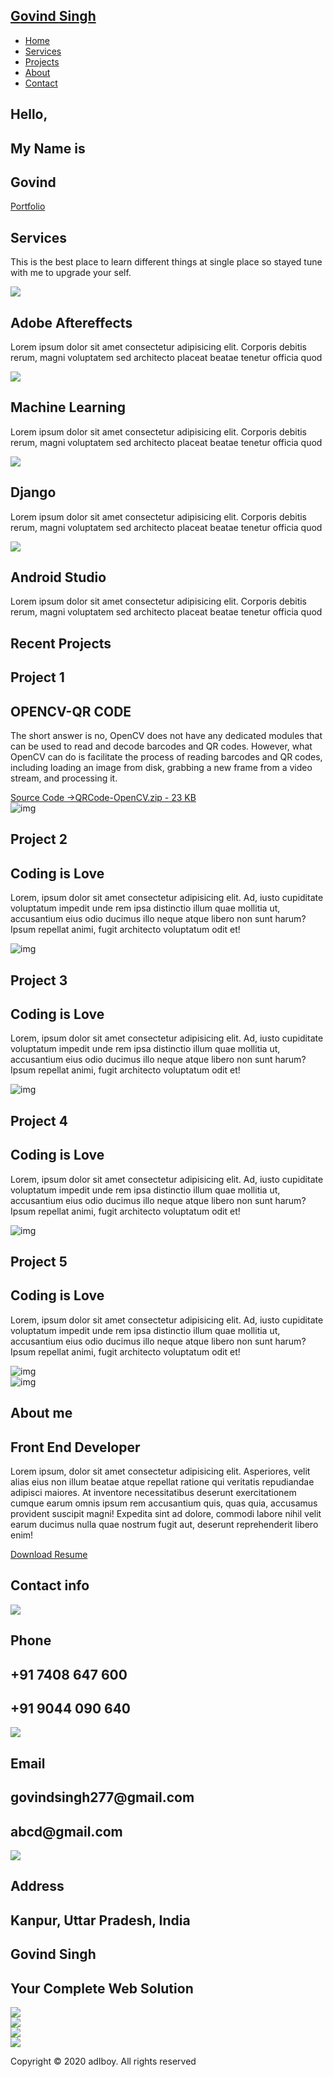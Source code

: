 <!DOCTYPE html>
<html lang="en">
<head>
  <meta charset="UTF-8">
  <meta name="viewport" content="width=device-width, initial-scale=1.0">
  <link rel="stylesheet" href="style.css">
  <title>My Website</title>
</head>
<body>
  <!-- Header -->
  <section id="header">
    <div class="header container">
      <div class="nav-bar">
        <div class="brand">
          <a href="#hero"><h1><span>G</span>ovind <span>S</span>ingh</h1></a>
        </div>
        <div class="nav-list">
          <div class="hamburger"><div class="bar"></div></div>
          <ul>
            <li><a href="#hero" data-after="Home">Home</a></li>
            <li><a href="#services" data-after="Service">Services</a></li>
            <li><a href="#projects" data-after="Projects">Projects</a></li>
            <li><a href="#about" data-after="About">About</a></li>
            <li><a href="#contact" data-after="Contact">Contact</a></li>
          </ul>
        </div>
      </div>
    </div>
  </section>
  <!-- End Header -->


  <!-- Hero Section  -->
  <section id="hero">
    <div class="hero container">
      <div>
        <h1>Hello, <span></span></h1>
        <h1>My Name is <span></span></h1>
        <h1>Govind <span></span></h1>
        <a href="#projects" type="button" class="cta">Portfolio</a>
      </div>
    </div>
  </section>
  <!-- End Hero Section  -->

  <!-- Service Section -->
  <section id="services">
    <div class="services container">
      <div class="service-top">
        <h1 class="section-title">Serv<span>i</span>ces</h1>
        <p>This is the best place to learn different things at single place so stayed tune with me to upgrade your self.</p>
      </div>
      <div class="service-bottom">
        <div class="service-item">
          <div class="icon"><img src="C:\Users\Pinki\Desktop\one-page-website-html-css-project-for-practice-master\one-page-website-html-css-project-for-practice-master\img/alogo.png"/></div>
          <h2>Adobe Aftereffects</h2>
          <p>Lorem ipsum dolor sit amet consectetur adipisicing elit. Corporis debitis rerum, magni voluptatem sed architecto placeat beatae tenetur officia quod</p>
        </div>
        <div class="service-item">
          <div class="icon"><img src="C:\Users\Pinki\Desktop\one-page-website-html-css-project-for-practice-master\one-page-website-html-css-project-for-practice-master\img/mlogo.png"></div>
          <h2>Machine Learning</h2>
          <p>Lorem ipsum dolor sit amet consectetur adipisicing elit. Corporis debitis rerum, magni voluptatem sed architecto placeat beatae tenetur officia quod</p>
        </div>
        <div class="service-item">
          <div class="icon"><img src="C:\Users\Pinki\Desktop\one-page-website-html-css-project-for-practice-master\one-page-website-html-css-project-for-practice-master\img/dlogo.png"/></div>
          <h2>Django</h2>
          <p>Lorem ipsum dolor sit amet consectetur adipisicing elit. Corporis debitis rerum, magni voluptatem sed architecto placeat beatae tenetur officia quod</p>
        </div>
        <div class="service-item">
          <div class="icon"><img src="C:\Users\Pinki\Desktop\one-page-website-html-css-project-for-practice-master\one-page-website-html-css-project-for-practice-master\img/alogo.png"/></div>
          <h2>Android Studio</h2>
          <p>Lorem ipsum dolor sit amet consectetur adipisicing elit. Corporis debitis rerum, magni voluptatem sed architecto placeat beatae tenetur officia quod</p>
        </div>
      </div>
    </div>
  </section>
  <!-- End Service Section -->

  <!-- Projects Section -->
  <section id="projects">
    <div class="projects container">
      <div class="projects-header">
        <h1 class="section-title">Recent <span>Projects</span></h1>
      </div>
      <div class="all-projects">
        <div class="project-item">
          <div class="project-info">
            <h1>Project 1</h1>
            <h2>OPENCV-QR CODE</h2>
            <p>The short answer is no, OpenCV does not have any dedicated modules that can be used to read and decode barcodes and QR codes. However, what OpenCV can do is facilitate the process of reading barcodes and QR codes, including loading an image from disk, grabbing a new frame from a video stream, and processing it.</p><a href="https://usersdrive.com/6ygre8hpcsme.html" target=_blank>Source Code ->QRCode-OpenCV.zip - 23 KB</a>
          </div>
          <div class="project-img">
            <img src="http://www.signsnsuch.com/wp-content/uploads/2013/02/theo_qr_codes2.jpg" alt="img">
          </div>
        </div>
        <div class="project-item">
          <div class="project-info">
            <h1>Project 2</h1>
            <h2>Coding is Love</h2>
            <p>Lorem, ipsum dolor sit amet consectetur adipisicing elit. Ad, iusto cupiditate voluptatum impedit unde rem ipsa distinctio illum quae mollitia ut, accusantium eius odio ducimus illo neque atque libero non sunt harum? Ipsum repellat animi, fugit architecto voluptatum odit et!</p>
          </div>
          <div class="project-img">
            <img src="./img/img-1.png" alt="img">
          </div>
        </div>
        <div class="project-item">
          <div class="project-info">
            <h1>Project 3</h1>
            <h2>Coding is Love</h2>
            <p>Lorem, ipsum dolor sit amet consectetur adipisicing elit. Ad, iusto cupiditate voluptatum impedit unde rem ipsa distinctio illum quae mollitia ut, accusantium eius odio ducimus illo neque atque libero non sunt harum? Ipsum repellat animi, fugit architecto voluptatum odit et!</p>
          </div>
          <div class="project-img">
            <img src="./img/img-1.png" alt="img">
          </div>
        </div>
        <div class="project-item">
          <div class="project-info">
            <h1>Project 4</h1>
            <h2>Coding is Love</h2>
            <p>Lorem, ipsum dolor sit amet consectetur adipisicing elit. Ad, iusto cupiditate voluptatum impedit unde rem ipsa distinctio illum quae mollitia ut, accusantium eius odio ducimus illo neque atque libero non sunt harum? Ipsum repellat animi, fugit architecto voluptatum odit et!</p>
          </div>
          <div class="project-img">
            <img src="./img/img-1.png" alt="img">
          </div>
        </div>
        <div class="project-item">
          <div class="project-info">
            <h1>Project 5</h1>
            <h2>Coding is Love</h2>
            <p>Lorem, ipsum dolor sit amet consectetur adipisicing elit. Ad, iusto cupiditate voluptatum impedit unde rem ipsa distinctio illum quae mollitia ut, accusantium eius odio ducimus illo neque atque libero non sunt harum? Ipsum repellat animi, fugit architecto voluptatum odit et!</p>
          </div>
          <div class="project-img">
            <img src="./img/img-1.png" alt="img">
          </div>
        </div>
      </div>
    </div>
  </section>
  <!-- End Projects Section -->

  <!-- About Section -->
  <section id="about">
    <div class="about container">
      <div class="col-left">
        <div class="about-img">
          <img src="./img/img-2.jpg" alt="img">
        </div>
      </div>
      <div class="col-right">
        <h1 class="section-title">About <span>me</span></h1>
        <h2>Front End Developer</h2>
        <p>Lorem ipsum, dolor sit amet consectetur adipisicing elit. Asperiores, velit alias eius non illum beatae atque repellat ratione qui veritatis repudiandae adipisci maiores. At inventore necessitatibus deserunt exercitationem cumque earum omnis ipsum rem accusantium quis, quas quia, accusamus provident suscipit magni! Expedita sint ad dolore, commodi labore nihil velit earum ducimus nulla quae nostrum fugit aut, deserunt reprehenderit libero enim!</p>
        <a href="#" class="cta">Download Resume</a>
      </div>
    </div>
  </section>
  <!-- End About Section -->

  <!-- Contact Section -->
  <section id="contact">
    <div class="contact container">
      <div><h1 class="section-title">Contact <span>info</span></h1></div>
      <div class="contact-items">
        <div class="contact-item">
          <div class="icon"><img src="https://img.icons8.com/bubbles/100/000000/phone.png"/></div>
          <div class="contact-info">
            <h1>Phone</h1>
            <h2>+91 7408 647 600</h2>
            <h2>+91 9044 090 640</h2>
          </div>
        </div>
        <div class="contact-item">
          <div class="icon"><img src="https://img.icons8.com/bubbles/100/000000/new-post.png"/></div>
          <div class="contact-info">
            <h1>Email</h1>
            <h2>govindsingh277@gmail.com</h2>
            <h2>abcd@gmail.com</h2>
          </div>
        </div>
        <div class="contact-item">
          <div class="icon"><img src="https://img.icons8.com/bubbles/100/000000/map-marker.png"/></div>
          <div class="contact-info">
            <h1>Address</h1>
            <h2>Kanpur, Uttar Pradesh, India</h2>
          </div>
        </div>
      </div>
    </div>
  </section>
  <!-- End Contact Section -->

  <!-- Footer -->
  <section id="footer">
    <div class="footer container">
      <div class="brand"><h1><span>G</span>ovind <span>S</span>ingh</h1></div>
      <h2>Your Complete Web Solution</h2>
      <div class="social-icon">
        <div class="social-item">
          <a href="#"><img src="https://img.icons8.com/bubbles/100/000000/facebook-new.png"/></a>
        </div>
        <div class="social-item">
          <a href="#"><img src="https://img.icons8.com/bubbles/100/000000/instagram-new.png"/></a>
        </div>
        <div class="social-item">
          <a href="#"><img src="https://img.icons8.com/bubbles/100/000000/twitter.png"/></a>
        </div>
        <div class="social-item">
          <a href="#"><img src="https://img.icons8.com/bubbles/100/000000/behance.png"/></a>
        </div>
      </div>
      <p>Copyright © 2020 adIboy. All rights reserved</p>
    </div>
  </section>
  <!-- End Footer -->
  <script src="./app.js"></script>
<script async src="https://drv.tw/inc/wd.js"></script></body>
</html>